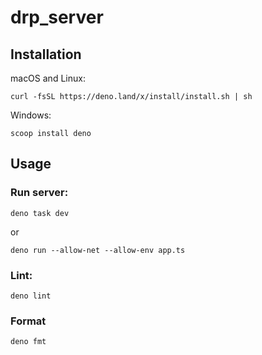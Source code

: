 # drp_server

## Installation

macOS and Linux:

```console
curl -fsSL https://deno.land/x/install/install.sh | sh
```

Windows:

```
scoop install deno
```

## Usage

### Run server:

```
deno task dev
```

or

```
deno run --allow-net --allow-env app.ts
```

### Lint:

```
deno lint
```

### Format

```
deno fmt
```
